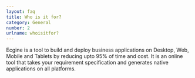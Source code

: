 ```yaml
---
layout: faq
title: Who is it for?
category: General
number: 2
urlname: whoisitfor?
---
```


Ecgine is a tool to build and deploy business applications on Desktop, Web, Mobile and Tablets by reducing upto 95% of time and cost. It is an online tool that takes your requirement specification and generates native applications on all platforms.